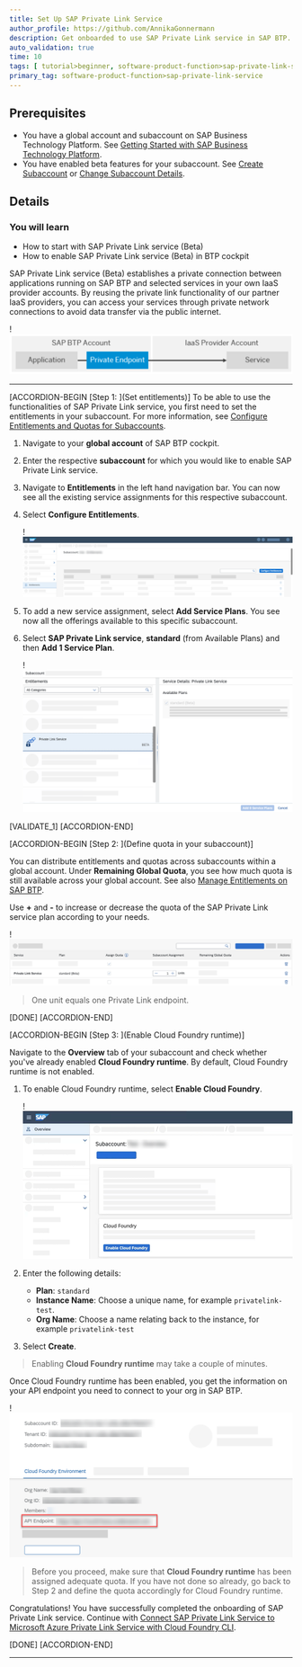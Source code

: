 ```yaml
---
title: Set Up SAP Private Link Service
author_profile: https://github.com/AnnikaGonnermann
description: Get onboarded to use SAP Private Link service in SAP BTP.
auto_validation: true
time: 10
tags: [ tutorial>beginner, software-product-function>sap-private-link-service, products>sap-business-technology-platform, tutorial>license, software-product-function>sap-btp-cockpit]
primary_tag: software-product-function>sap-private-link-service
---
```


## Prerequisites
- You have a global account and subaccount on SAP Business Technology Platform. See [Getting Started with SAP Business Technology Platform](https://help.sap.com/viewer/65de2977205c403bbc107264b8eccf4b/Cloud/en-US/144e1733d0d64d58a7176e817fa6aeb3.html).
- You have enabled beta features for your subaccount. See [Create Subaccount](https://help.sap.com/viewer/65de2977205c403bbc107264b8eccf4b/Cloud/en-US/05280a123d3044ae97457a25b3013918.html) or [Change Subaccount Details](https://help.sap.com/viewer/65de2977205c403bbc107264b8eccf4b/Cloud/en-US/567d4a84bfdc428f8f3640e07261f73a.html?q=beta%20features).

## Details
### You will learn
  - How to start with SAP Private Link service (Beta)
  - How to enable SAP Private Link service (Beta) in BTP cockpit

SAP Private Link service (Beta) establishes a private connection between applications running on SAP BTP and selected services in your own IaaS provider accounts. By reusing the private link functionality of our partner IaaS providers, you can access your services through private network connections to avoid data transfer via the public internet.

!![Overview of SAP Private Link service functionality](private-endpoint.png)

---

[ACCORDION-BEGIN [Step 1: ](Set entitlements)]
To be able to use the functionalities of SAP Private Link service, you first need to set the entitlements in your subaccount. For more information, see [Configure Entitlements and Quotas for Subaccounts](https://help.sap.com/viewer/65de2977205c403bbc107264b8eccf4b/Cloud/en-US/5ba357b4fa1e4de4b9fcc4ae771609da.html).

1. Navigate to your **global account** of SAP BTP cockpit.
2. Enter the respective **subaccount** for which you would like to enable SAP Private Link service.
3. Navigate to **Entitlements** in the left hand navigation bar. You can now see all the existing service assignments for this respective subaccount.  
4. Select **Configure Entitlements**.

    !![Configure Entitlements for SAP Private Link service](private-endpoint-configure-entitlements.png)  

5. To add a new service assignment, select **Add Service Plans**. You see now all the offerings available to this specific subaccount.

6. Select **SAP Private Link service**, **standard** (from Available Plans) and then **Add 1 Service Plan**.

    !![Add Service Plan for SAP Private Link service](private-endpoint-add-service-plan.png)

[VALIDATE_1]
[ACCORDION-END]

[ACCORDION-BEGIN [Step 2: ](Define quota in your subaccount)]

You can distribute entitlements and quotas across subaccounts within a global account. Under **Remaining Global Quota**, you see how much quota is still available across your global account. See also [Manage Entitlements on SAP BTP](cp-trial-entitlements).

Use **+** and **-** to increase or decrease the quota of the SAP Private Link service plan according to your needs.

!![SAP Private Link service quota overview](private-endpoint-quota-overview.png)

> One unit equals one Private Link endpoint.

[DONE]
[ACCORDION-END]

[ACCORDION-BEGIN [Step 3: ](Enable Cloud Foundry runtime)]

Navigate to the **Overview** tab of your subaccount and check whether you've already enabled **Cloud Foundry runtime**. By default, Cloud Foundry runtime is not enabled.

1. To enable Cloud Foundry runtime, select **Enable Cloud Foundry**.

    !![Enable Cloud Foundry runtime](private-endpoint-enable-CF.png)

2. Enter the following details:

    - **Plan**: `standard`
    - **Instance Name**: Choose a unique name, for example `privatelink-test`.
    - **Org Name**: Choose a name relating back to the instance, for example `privatelink-test`

3. Select **Create**.

> Enabling **Cloud Foundry runtime** may take a couple of minutes.

Once Cloud Foundry runtime has been enabled, you get the information on your API endpoint you need to connect to your org in SAP BTP.

!![SAP Private Link service API endpoint](private-endpoint-api-endpoint.png)

> Before you proceed, make sure that **Cloud Foundry runtime** has been assigned adequate quota. If you have not done so already, go back to Step 2 and define the quota accordingly for Cloud Foundry runtime.

Congratulations! You have successfully completed the onboarding of SAP Private Link service. Continue with [Connect SAP Private Link Service to Microsoft Azure Private Link Service with Cloud Foundry CLI](private-link-microsoft-azure).

[DONE]
[ACCORDION-END]


---
